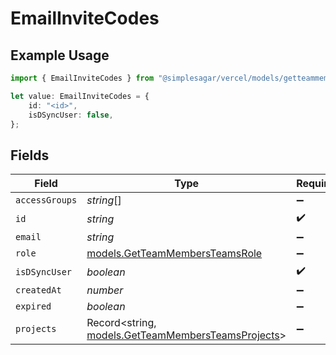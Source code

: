 # EmailInviteCodes

## Example Usage

```typescript
import { EmailInviteCodes } from "@simplesagar/vercel/models/getteammembersop.js";

let value: EmailInviteCodes = {
    id: "<id>",
    isDSyncUser: false,
};
```

## Fields

| Field                                                                                          | Type                                                                                           | Required                                                                                       | Description                                                                                    |
| ---------------------------------------------------------------------------------------------- | ---------------------------------------------------------------------------------------------- | ---------------------------------------------------------------------------------------------- | ---------------------------------------------------------------------------------------------- |
| `accessGroups`                                                                                 | *string*[]                                                                                     | :heavy_minus_sign:                                                                             | N/A                                                                                            |
| `id`                                                                                           | *string*                                                                                       | :heavy_check_mark:                                                                             | N/A                                                                                            |
| `email`                                                                                        | *string*                                                                                       | :heavy_minus_sign:                                                                             | N/A                                                                                            |
| `role`                                                                                         | [models.GetTeamMembersTeamsRole](../models/getteammembersteamsrole.md)                         | :heavy_minus_sign:                                                                             | N/A                                                                                            |
| `isDSyncUser`                                                                                  | *boolean*                                                                                      | :heavy_check_mark:                                                                             | N/A                                                                                            |
| `createdAt`                                                                                    | *number*                                                                                       | :heavy_minus_sign:                                                                             | N/A                                                                                            |
| `expired`                                                                                      | *boolean*                                                                                      | :heavy_minus_sign:                                                                             | N/A                                                                                            |
| `projects`                                                                                     | Record<string, [models.GetTeamMembersTeamsProjects](../models/getteammembersteamsprojects.md)> | :heavy_minus_sign:                                                                             | N/A                                                                                            |